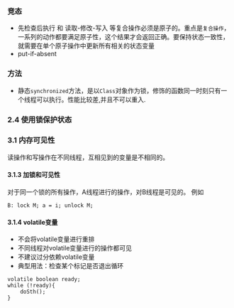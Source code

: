 ### 竞态 
- 先检查后执行 和 读取-修改-写入 等复合操作必须是原子的。重点是`复合操作`，一系列的动作都要满足原子性，这个结果才会返回正确。要保持状态一致性，就需要在单个原子操作中更新所有相关的状态变量
- put-if-absent

### 方法
- 静态`synchronized`方法，是以`Class`对象作为锁，修饰的函数同一时刻只有一个线程可以执行。性能比较差,并且不可以重入.

### 2.4 使用锁保护状态


### 3.1 内存可见性
读操作和写操作在不同线程，互相见到的变量是不相同的。

#### 3.1.3 加锁和可见性
对于同一个锁的所有操作，A线程进行的操作，对B线程是可见的。
例如
```A: lock M;i+=1;unlock M ;
B: lock M; a = i; unlock M;
```

#### 3.1.4 volatile变量
- 不会将volatile变量进行重排
- 不同线程对volatile变量进行的操作都可见
- 不建议过分依赖volatile变量
- 典型用法：检查某个标记是否退出循环
```
volatile boolean ready;
while (!ready){
    doSth();
}
```
